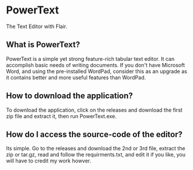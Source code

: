 # PowerText
The Text Editor with Flair.

## What is PowerText?
PowerText is a simple yet strong feature-rich tabular text editor. It can accomplish basic needs of writing documents. If you don't have Microsoft Word, and using the pre-installed WordPad, consider this as an upgrade as it contains better and more useful features than WordPad.

## How to download the application?
To download the application, click on the releases and download the first zip file and extract it, then run PowerText.exe.

## How do I access the source-code of the editor?
Its simple. Go to the releases and download the 2nd or 3rd file, extract the zip or tar.gz, read and follow the requirments.txt, and edit it if you like, you will have to credit my work howver.
